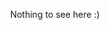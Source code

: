 <p align="center">
  Nothing to see here :)
</p>
<br />

<!--![GitHub Streak](https://streak-stats.demolab.com?user=fauziralpiandi&theme=dark&border_radius=5&card_width=500&card_height=200)-->